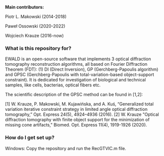 **Main contributors:**

Piotr L. Makowski (2014-2018)

Paweł Ossowski (2020-2022)

Wojciech Krauze (2016-now)

### What is this repository for? ###

EWALD is an open-source software that implements 3 optical diffraction tomography reconstruction algorithms, all based on Fourier Diffraction Theorem (FDT): (1) DI (Direct Inversion), GP (Gerchberg-Papoulis algorithm) and GPSC (Gerchberg-Papoulis with total-variation-based object-support constraint). It is dedicated for investigation of biological and technical samples, like cells, bacterias, optical fibers etc.

The scientific description of the GPSC method can be found in [1,2]:

[1] W. Krauze, P. Makowski, M. Kujawińska, and A. Kuś, “Generalized total variation iterative constraint strategy in limited angle optical diffraction tomography,” Opt. Express 24(5), 4924–4936 (2016).
[2] W. Krauze "Optical diffraction tomography with finite object support for the minimization of missing cone artifacts," Biomed. Opt. Express 11(4), 1919-1926 (2020).

### How do I get set up? ###

Windows: Copy the repository and run the RecGTVIC.m file.
